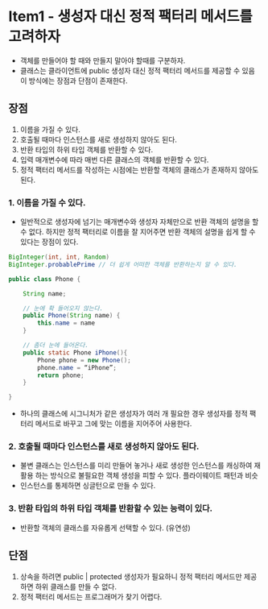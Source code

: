 # Item1 - 생성자 대신 정적 팩터리 메서드를 고려하자
* 객체를 만들어야 할 때와 만들지 말아야 할때를 구분하자.
* 클래스는 클라이언트에 public 생성자 대신 정적 팩터리 메서드를 제공할 수 있음 이 방식에는 장점과 단점이 존재한다.

## 장점
1. 이름을 가질 수 있다.
2. 호출될 때마다 인스턴스를 새로 생성하지 않아도 된다.
3. 반환 타입의 하위 타입 객체를 반환할 수 있다.
4. 입력 매개변수에 따라 매번 다른 클래스의 객체를 반환할 수 있다.
5. 정적 팩터리 메서드를 작성하는 시점에는 반환할 객체의 클래스가 존재하지 않아도 된다.

### 1. 이름을 가질 수 있다.
* 일반적으로 생성자에 넘기는 매개변수와 생성자 자체만으로 반환 객체의 설명을 할 수 없다. 하지만 정적 팩터리로 이름을 잘 지어주면 반환 객체의 설명을 쉽게 할 수있다는 장점이 있다.
```java
BigInteger(int, int, Random) 
BigInteger.probablePrime // 더 쉽게 어떠한 객체를 반환하는지 알 수 있다.

public class Phone {

	String name;

	// 눈에 확 들어오지 않는다.
	public Phone(String name) {
		this.name = name
	}

	// 좀더 눈에 들어온다.
	public static Phone iPhone(){
		Phone phone = new Phone();
		phone.name = “iPhone”;
		return phone;
	}

}
```

* 하나의 클래스에 시그니처가 같은 생성자가 여러 개 필요한 경우 생성자를 정적 팩터리 메서드로 바꾸고 그에 맞는 이름을 지어주어 사용한다.

### 2. 호출될 때마다 인스턴스를 새로 생성하지 않아도 된다.
* 불변 클래스는 인스턴스를 미리 만들어 놓거나 새로 생성한 인스턴스를 캐싱하여 재활용 하는 방식으로 불필요한 객체 생성을 피할 수 있다. 플라이웨이트 패턴과 비슷
* 인스턴스를 통제하면 싱글턴으로 만들 수 있다.

### 3. 반환 타입의 하위 타입 객체를 반환할 수 있는 능력이 있다.
* 반환할 객체의 클래스를 자유롭게 선택할 수 있다. (유연성)

## 단점
1. 상속을 하려면 public  | protected 생성자가 필요하니 정적 팩터리 메서드만 제공하면 하위 클래스를 만들 수 없다.
2. 정적 팩터리 메서드는 프로그래머가 찾기 어렵다.


